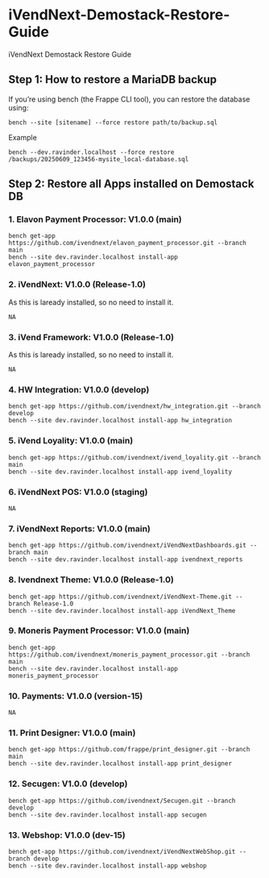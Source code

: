 # iVendNext-Demostack-Restore-Guide
iVendNext Demostack Restore Guide
## Step 1: How to restore a MariaDB backup

If you’re using bench (the Frappe CLI tool), you can restore the database using:
    
    bench --site [sitename] --force restore path/to/backup.sql
    
Example

    bench --dev.ravinder.localhost --force restore /backups/20250609_123456-mysite_local-database.sql

## Step 2: Restore all Apps installed on Demostack DB


### 1. Elavon Payment Processor: V1.0.0 (main)

    bench get-app https://github.com/ivendnext/elavon_payment_processor.git --branch main
    bench --site dev.ravinder.localhost install-app elavon_payment_processor
 
### 2. iVendNext: V1.0.0 (Release-1.0)
As this is laready installed, so no need to install it.

    NA
 
### 3. iVend Framework: V1.0.0 (Release-1.0)
As this is laready installed, so no need to install it.

    NA
 
### 4. HW Integration: V1.0.0 (develop)

    bench get-app https://github.com/ivendnext/hw_integration.git --branch develop
    bench --site dev.ravinder.localhost install-app hw_integration
 
### 5. iVend Loyality: V1.0.0 (main)

    bench get-app https://github.com/ivendnext/ivend_loyality.git --branch main
    bench --site dev.ravinder.localhost install-app ivend_loyality
 
### 6. iVendNext POS: V1.0.0 (staging)

    NA
 
### 7. iVendNext Reports: V1.0.0 (main)

    bench get-app https://github.com/ivendnext/iVendNextDashboards.git --branch main
    bench --site dev.ravinder.localhost install-app ivendnext_reports
 
### 8. Ivendnext Theme: V1.0.0 (Release-1.0)

    bench get-app https://github.com/ivendnext/iVendNext-Theme.git --branch Release-1.0
    bench --site dev.ravinder.localhost install-app iVendNext_Theme
 
### 9. Moneris Payment Processor: V1.0.0 (main)

    bench get-app https://github.com/ivendnext/moneris_payment_processor.git --branch main
    bench --site dev.ravinder.localhost install-app moneris_payment_processor
 
### 10. Payments: V1.0.0 (version-15)

    NA
 
### 11. Print Designer: V1.0.0 (main)

    bench get-app https://github.com/frappe/print_designer.git --branch main
    bench --site dev.ravinder.localhost install-app print_designer
 
### 12. Secugen: V1.0.0 (develop)

    bench get-app https://github.com/ivendnext/Secugen.git --branch develop
    bench --site dev.ravinder.localhost install-app secugen
 
### 13. Webshop: V1.0.0 (dev-15)

    bench get-app https://github.com/ivendnext/iVendNextWebShop.git --branch develop
    bench --site dev.ravinder.localhost install-app webshop
